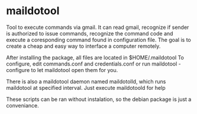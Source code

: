 # maildotool

Tool to execute commands via gmail. It can read gmail, recognize if sender is
authorized to issue commands, recognize the command code and execute a 
coresponding command found in configuration file.
The goal is to create a cheap and easy way to interface a computer remotely.

After installing the package, all files are located in $HOME/.maildotool
To configure, edit commands.conf and credentials.conf or run 
maildotool -configure
to let maildotool open them for you.

There is also a maildotool daemon named maildotolld, which runs maildotool at 
specified interval. Just execute maildotoold for help

These scripts can be ran without instalation, so the debian package is just a conveniance.

